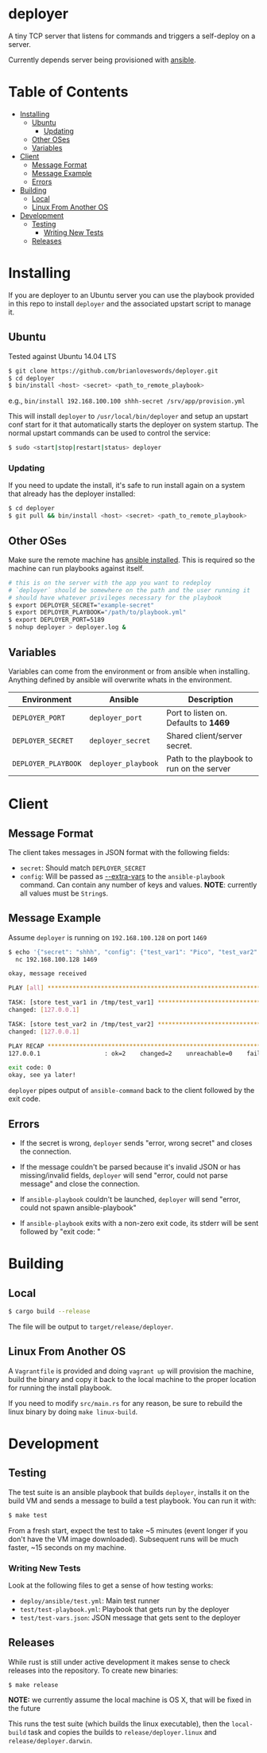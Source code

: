 # deployer

A tiny TCP server that listens for commands and triggers a self-deploy
on a server.

Currently depends server being provisioned with
[ansible](http://docs.ansible.com/).

# Table of Contents

- [Installing](#installing)
  - [Ubuntu](#ubuntu)
    - [Updating](#updating)
  - [Other OSes](#other-oses)
  - [Variables](#variables)
- [Client](#client)
  - [Message Format](#message-format)
  - [Message Example](#message-example)
  - [Errors](#errors)
- [Building](#building)
  - [Local](#local)
  - [Linux From Another OS](#linux-from-another-os)
- [Development](#development)
  - [Testing](#testing)
    - [Writing New Tests](#writing-new-tests)
  - [Releases](#releases)

# Installing

If you are deployer to an Ubuntu server you can use the playbook
provided in this repo to install `deployer` and the associated upstart
script to manage it.

## Ubuntu

Tested against Ubuntu 14.04 LTS

```bash
$ git clone https://github.com/brianloveswords/deployer.git
$ cd deployer
$ bin/install <host> <secret> <path_to_remote_playbook>
```

e.g., `bin/install 192.168.100.100 shhh-secret /srv/app/provision.yml`

This will install `deployer` to `/usr/local/bin/deployer` and setup an
upstart conf start for it that automatically starts the deployer on
system startup. The normal upstart commands can be used to control the
service:

```bash
$ sudo <start|stop|restart|status> deployer
```

### Updating

If you need to update the install, it's safe to run install again on a
system that already has the deployer installed:

```bash
$ cd deployer
$ git pull && bin/install <host> <secret> <path_to_remote_playbook>
```

## Other OSes

Make sure the remote machine has [ansible installed](http://docs.ansible.com/intro_installation.html#installing-the-control-machine). This is required so the machine can run playbooks against itself.

```bash
# this is on the server with the app you want to redeploy
# `deployer` should be somewhere on the path and the user running it
# should have whatever privileges necessary for the playbook
$ export DEPLOYER_SECRET="example-secret"
$ export DEPLOYER_PLAYBOOK="/path/to/playbook.yml"
$ export DEPLOYER_PORT=5189
$ nohup deployer > deployer.log &
```

## Variables

Variables can come from the environment or from ansible when
installing. Anything defined by ansible will overwrite whats in the
environment.

| Environment         | Ansible             | Description
|---------------------|---------------------|-------------
| `DEPLOYER_PORT`     | `deployer_port`     | Port to listen on. Defaults to **1469**
| `DEPLOYER_SECRET`   | `deployer_secret`   | Shared client/server secret.
| `DEPLOYER_PLAYBOOK` | `deployer_playbook` | Path to the playbook to run on the server


# Client

## Message Format

The client takes messages in JSON format with the following fields:

* `secret`: Should match `DEPLOYER_SECRET`
* `config`: Will be passed as [--extra-vars](http://docs.ansible.com/playbooks_variables.html#passing-variables-on-the-command-line) to the `ansible-playbook` command. Can contain any number of keys and values. **NOTE**: currently all values must be `String`s.

## Message Example

Assume `deployer` is running on `192.168.100.128` on port `1469`

```bash
$ echo '{"secret": "shhh", "config": {"test_var1": "Pico", "test_var2": "Loki"}}' |\
  nc 192.168.100.128 1469

okay, message received

PLAY [all] ********************************************************************

TASK: [store test_var1 in /tmp/test_var1] *************************************
changed: [127.0.0.1]

TASK: [store test_var2 in /tmp/test_var2] *************************************
changed: [127.0.0.1]

PLAY RECAP ********************************************************************
127.0.0.1                  : ok=2    changed=2    unreachable=0    failed=0

exit code: 0
okay, see ya later!
```

`deployer` pipes output of `ansible-command` back to the client
followed by the exit code.

## Errors
* If the secret is wrong, `deployer` sends "error, wrong secret" and
closes the connection.

* If the message couldn't be parsed because it's invalid JSON or has
missing/invalid fields, `deployer` will send "error, could not parse
message" and close the connection.

* If `ansible-playbook` couldn't be launched, `deployer` will send
"error, could not spawn ansible-playbook"

* If `ansible-playbook` exits with a non-zero exit code, its stderr will
  be sent followed by "exit code: <number>"

# Building

## Local

```bash
$ cargo build --release
```

The file will be output to `target/release/deployer`.

## Linux From Another OS

A `Vagrantfile` is provided and doing `vagrant up` will provision the
machine, build the binary and copy it back to the local machine to the
proper location for running the install playbook.

If you need to modify `src/main.rs` for any reason, be sure to rebuild
the linux binary by doing `make linux-build`.

# Development

## Testing

The test suite is an ansible playbook that builds `deployer`, installs
it on the build VM and sends a message to build a test playbook. You can
run it with:

```bash
$ make test
```

From a fresh start, expect the test to take ~5 minutes (event longer if
you don't have the VM image downloaded). Subsequent runs will be much
faster, ~15 seconds on my machine.

### Writing New Tests

Look at the following files to get a sense of how testing works:
* `deploy/ansible/test.yml`: Main test runner
* `test/test-playbook.yml`: Playbook that gets run by the deployer
* `test/test-vars.json`: JSON message that gets sent to the deployer

## Releases

While rust is still under active development it makes sense to check
releases into the repository. To create new binaries:

```
$ make release
```

**NOTE:** we currently assume the local machine is OS X, that will be
  fixed in the future

This runs the test suite (which builds the linux executable), then the
`local-build` task and copies the builds to `release/deployer.linux` and
`release/deployer.darwin`.
